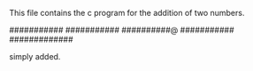 This file contains the c program for the addition of two numbers.

###########
###########
##########@
###########
#############

simply added.
